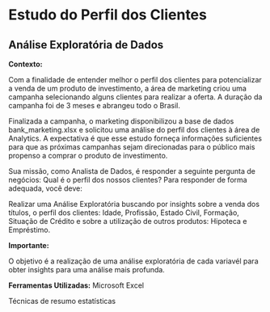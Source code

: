 # Estudo do Perfil dos Clientes

## Análise Exploratória de Dados

**Contexto:**

Com a finalidade de entender melhor o perfil dos clientes para potencializar a venda de um produto de investimento, a área de marketing criou uma campanha selecionando alguns clientes para realizar a oferta. A duração da campanha foi de 3 meses e abrangeu todo o Brasil. 


Finalizada a campanha, o marketing disponibilizou a base de dados bank_marketing.xlsx e solicitou uma análise do perfil dos clientes à área de Analytics. A expectativa é que esse estudo forneça informações suficientes para que as próximas campanhas sejam direcionadas para o público mais propenso a comprar o produto de investimento.


Sua missão, como Analista de Dados, é responder a seguinte pergunta de negócios: Qual é o perfil dos nossos clientes? Para responder de forma adequada, você deve:

Realizar uma Análise Exploratória buscando por insights sobre a venda dos títulos, o perfil dos clientes: Idade, Profissão, Estado Civil, Formação, Situação de Crédito e sobre a utilização de outros produtos: Hipoteca e Empréstimo.


**Importante:**

O objetivo é a realização de uma análise exploratória de cada variavél para obter insights para uma análise mais profunda.


**Ferramentas Utilizadas:**
Microsoft Excel

Técnicas de resumo estatísticas